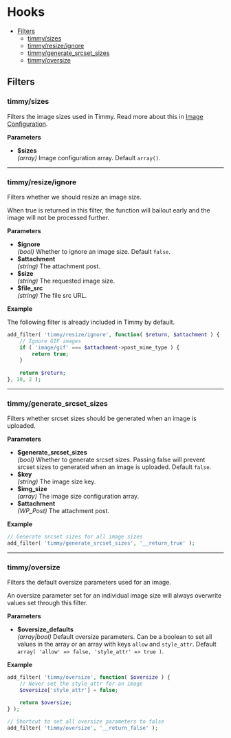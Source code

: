 # Hooks

- [Filters](#filters)
	- [timmy/sizes](#timmysizes)
	- [timmy/resize/ignore](#timmyresizeignore)
	- [timmy/generate_srcset_sizes](#timmygenerate_srcset_sizes)
	- [timmy/oversize](#timmyoversize)

## Filters

### timmy/sizes

Filters the image sizes used in Timmy. Read more about this in [Image Configuration](./image-configuration.md).

**Parameters**

- **$sizes**  
	*(array)* Image configuration array. Default `array()`.

---

### timmy/resize/ignore

Filters whether we should resize an image size.

When true is returned in this filter, the function will bailout early and the image will not be processed further.

**Parameters**

- **$ignore**  
	*(bool)* Whether to ignore an image size. Default `false`.
- **$attachment**  
	*(string)* The attachment post.
- **$size**  
	*(string)* The requested image size.
- **$file_src**  
	*(string)* The file src URL.

**Example**

The following filter is already included in Timmy by default. 

```php
add_filter( 'timmy/resize/ignore', function( $return, $attachment ) {
    // Ignore GIF images
    if ( 'image/gif' === $attachment->post_mime_type ) {
    	return true;
    }
    
    return $return;
}, 10, 2 );
```

---

### timmy/generate_srcset_sizes

Filters whether srcset sizes should be generated when an image is uploaded.

**Parameters**

- **$generate_srcset_sizes**  
    *(bool)* Whether to generate srcset sizes. Passing false will prevent srcset sizes to generated when an image is uploaded. Default `false`.
- **$key**  
	*(string)* The image size key.
- **$img_size**  
    *(array)* The image size configuration array.
- **$attachment**  
    *(WP_Post)* The attachment post.

**Example**

```php
// Generate srcset sizes for all image sizes
add_filter( 'timmy/generate_srcset_sizes', '__return_true' );
```

---

### timmy/oversize

Filters the default oversize parameters used for an image.

An oversize parameter set for an individual image size will always overwrite values set through this filter.

**Parameters**

- **$oversize_defaults**  
	*(array|bool)* Default oversize parameters. Can be a boolean to set all values in the array or an array with keys `allow` and `style_attr`. Default `array( 'allow' => false, 'style_attr' => true )`.

**Example**

```php
add_filter( 'timmy/oversize', function( $oversize ) {
    // Never set the style_attr for an image
    $oversize['style_attr'] = false;

    return $oversize;
} );

// Shortcut to set all oversize parameters to false
add_filter( 'timmy/oversize', '__return_false' );
```
